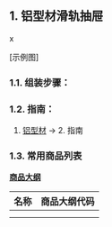 ## 1. 铝型材滑轨抽屉

x

[示例图]

### 1.1. 组装步骤：

### 1.2. 指南：

1. [铝型材](./铝型材.md) -> 2. 指南

### 1.3. 常用商品列表

**[商品大纲](../商品大纲.md)**

| 名称 | 商品大纲代码 |
| - | - |
| | |
| | |
